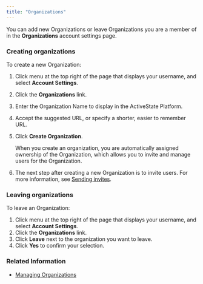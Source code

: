 ```yaml
---
title: "Organizations"
---
```


You can add new Organizations or leave Organizations you are a member of in the **Organizations** account settings page.<!--more--> 

### Creating organizations

To create a new Organization:

1. Click menu at the top right of the page that displays your username, and select **Account Settings**.
1. Click the **Organizations** link.
1. Enter the Organization Name to display in the ActiveState Platform.
1. Accept the suggested URL, or specify a shorter, easier to remember URL.
1. Click **Create Organization**.
    
    When you create an organization, you are automatically assigned ownership of the Organization, which allows you to invite and manage users for the Organization.

1. The next step after creating a new Organization is to invite users. For more information, see [Sending invites](/organizations/#sending-invites).   

### Leaving organizations

To leave an Organization:

1. Click menu at the top right of the page that displays your username, and select **Account Settings**.
1. Click the **Organizations** link.
1. Click **Leave** next to the organization you want to leave.
1. Click **Yes** to confirm your selection.

### Related Information

* [Managing Organizations](/organizations/)
